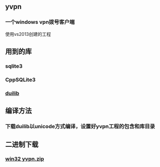 ## yvpn
### 一个windows vpn拨号客户端
使用vs2013创建的工程
## 用到的库
### sqlite3
### CppSQLite3
### [duilib](https://github.com/duilib/duilib)

## 编译方法
### 下载duilib以unicode方式编译，设置好yvpn工程的包含和库目录

## 二进制下载
### [win32 yvpn.zip](http://www.cnygf.net/static/yvpn3.0.2beta.zip)
